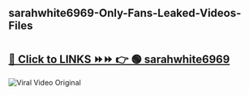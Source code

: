 
 ## sarahwhite6969-Only-Fans-Leaked-Videos-Files

# <h2><a href="https://mediaupload.pro?sarahwhite6969">🔗 Click to LINKS ⏩⏩ 👉 🟢 sarahwhite6969 </a></h2>

<a href="https://mediaupload.pro?sarahwhite6969" rel="nofollow" data-target="animated-image.originalLink"><img src="https://i.ibb.co.com/xMMVF88/686577567.gif" alt="Viral Video Original" style="max-width: 100%; display: inline-block;" data-target="animated-image.originalImage"></a>